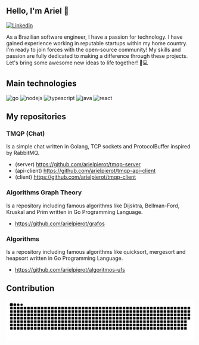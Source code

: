 ## Hello, I'm Ariel 👋

[![Linkedin](https://img.shields.io/badge/LinkedIn-0077B5?style=for-the-badge&logo=linkedin&logoColor=white)](https://www.linkedin.com/in/arielpierot/)

As a Brazilian software engineer, I have a passion for technology. I have gained experience working in reputable startups within my home country. I'm ready to join forces with the open-source community! My skills and passion are fully dedicated to making a difference through these projects. Let's bring some awesome new ideas to life together! 🚀💻


## Main technologies
<div style="display: inline_block">
<img alt="go" src="https://img.shields.io/badge/Go-00ADD8?style=for-the-badge&logo=go&logoColor=white">
<img alt="nodejs" src="https://img.shields.io/badge/Node.js-43853D?style=for-the-badge&logo=node.js&logoColor=white">
<img alt="typescript" src="https://img.shields.io/badge/TypeScript-007ACC?style=for-the-badge&logo=typescript&logoColor=white">
<img alt="java" src="https://img.shields.io/badge/Java-ED8B00?style=for-the-badge&logo=java&logoColor=white">
<img alt="react" src="https://img.shields.io/badge/React-20232A?style=for-the-badge&logo=react&logoColor=61DAFB">
</div>

## My repositories

### TMQP (Chat)
Is a simple chat written in Golang, TCP sockets and ProtocolBuffer inspired by RabbitMQ.
- (server) https://github.com/arielpierot/tmqp-server
- (api-client) https://github.com/arielpierot/tmqp-api-client
- (client) https://github.com/arielpierot/tmqp-client

### Algorithms Graph Theory
Is a repository including famous algorithms like Dijsktra, Bellman-Ford, Kruskal and Prim written in Go Programming Language.
- https://github.com/arielpierot/grafos

### Algorithms
Is a repository including famous algorithms like quicksort, mergesort and heapsort written in Go Programming Language.
- https://github.com/arielpierot/algoritmos-ufs


## Contribution
<picture>
  <source media="(prefers-color-scheme: dark)" srcset="https://raw.githubusercontent.com/arielpierot/arielpierot/output/github-contribution-grid-snake-dark.svg">
  <source media="(prefers-color-scheme: light)" srcset="https://raw.githubusercontent.com/arielpierot/arielpierot/output/github-contribution-grid-snake.svg">
  <img alt="github contribution grid snake animation" src="https://raw.githubusercontent.com/arielpierot/arielpierot/output/github-contribution-grid-snake.svg">
</picture>
